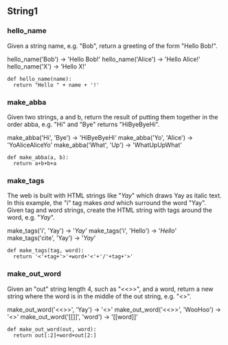## String1

### hello_name

Given a string name, e.g. "Bob", return a greeting of the form "Hello Bob!".

hello_name('Bob') → 'Hello Bob!'
hello_name('Alice') → 'Hello Alice!'
hello_name('X') → 'Hello X!'

```
def hello_name(name):
  return "Hello " + name + '!'
```

### make_abba

Given two strings, a and b, return the result of putting them together in the order abba, e.g. "Hi" and "Bye" returns "HiByeByeHi".

make_abba('Hi', 'Bye') → 'HiByeByeHi'
make_abba('Yo', 'Alice') → 'YoAliceAliceYo'
make_abba('What', 'Up') → 'WhatUpUpWhat'

```
def make_abba(a, b):
  return a+b+b+a
```

### make_tags

The web is built with HTML strings like "<i>Yay</i>" which draws Yay as italic text. In this example, the "i" tag makes <i> and </i> which surround the word "Yay". Given tag and word strings, create the HTML string with tags around the word, e.g. "<i>Yay</i>".

make_tags('i', 'Yay') → '<i>Yay</i>'
make_tags('i', 'Hello') → '<i>Hello</i>'
make_tags('cite', 'Yay') → '<cite>Yay</cite>'

```
def make_tags(tag, word):
  return '<'+tag+'>'+word+'<'+'/'+tag+'>'
```

### make_out_word

Given an "out" string length 4, such as "<<>>", and a word, return a new string where the word is in the middle of the out string, e.g. "<<word>>".

make_out_word('<<>>', 'Yay') → '<<Yay>>'
make_out_word('<<>>', 'WooHoo') → '<<WooHoo>>'
make_out_word('[[]]', 'word') → '[[word]]'

```
def make_out_word(out, word):
  return out[:2]+word+out[2:]
```
